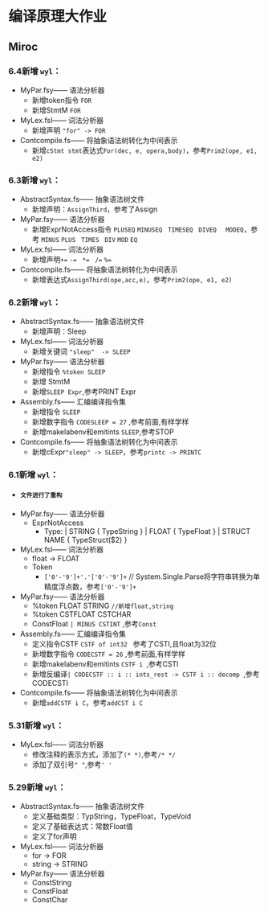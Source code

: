 # 编译原理大作业
## Miroc


### 6.4新增 `wyl`：
* MyPar.fsy—— 语法分析器
  * 新增token指令 `FOR`
  * 新增StmtM `FOR`
* MyLex.fsl—— 词法分析器
  * 新增声明 `"for" -> FOR`
* Contcompile.fs—— 将抽象语法树转化为中间表示
  * 新增`cStmt stmt`表达式`For(dec, e, opera,body)`，参考`Prim2(ope, e1, e2)`

### 6.3新增 `wyl`：
* AbstractSyntax.fs—— 抽象语法树文件
  * 新增声明：`AssignThird`，参考了Assign
* MyPar.fsy—— 语法分析器
  * 新增ExprNotAccess指令 `PLUSEQ` `MINUSEQ ` `TIMESEQ ` `DIVEQ  ` `MODEQ`，参考 `MINUS` `PLUS ` `TIMES ` `DIV` `MOD` `EQ`
* MyLex.fsl—— 词法分析器
  * 新增声明`+=` `-= ` `*= ` `/=` `%=`
* Contcompile.fs—— 将抽象语法树转化为中间表示
  * 新增表达式`AssignThird(ope,acc,e)`，参考`Prim2(ope, e1, e2)`


### 6.2新增 `wyl`：
* AbstractSyntax.fs—— 抽象语法树文件
  * 新增声明：Sleep
* MyLex.fsl—— 词法分析器
  * 新增关键词 `"sleep"  -> SLEEP`
* MyPar.fsy—— 语法分析器
  * 新增指令 `%token SLEEP`
  * 新增 StmtM
  * 新增`SLEEP Expr`,参考PRINT Expr    
* Assembly.fs—— 汇编编译指令集
  * 新增指令 `SLEEP` 
  * 新增数字指令 `CODESLEEP = 27` ,参考前面,有样学样
  * 新增makelabenv和emitints `SLEEP`,参考STOP
* Contcompile.fs—— 将抽象语法树转化为中间表示
  * 新增cExpr`"sleep" -> SLEEP`，参考`printc -> PRINTC`



### 6.1新增 `wyl`：
* #### `文件进行了重构`
* MyPar.fsy—— 语法分析器
    * ExprNotAccess
      * Type:
        | STRING                              { TypeString   }
        | FLOAT                               { TypeFloat    }
        | STRUCT  NAME                        { TypeStruct($2) }
* MyLex.fsl—— 词法分析器
    * float -> FLOAT 
    * Token
      * `['0'-'9']+'.'['0'-'9']+`  // System.Single.Parse将字符串转换为单精度浮点数，参考`['0'-'9']+` 
* MyPar.fsy—— 语法分析器
    * %token FLOAT STRING  `//新增float,string`
    * %token CSTFLOAT CSTCHAR
    * ConstFloat `| MINUS CSTINT` ,参考`Const`
* Assembly.fs—— 汇编编译指令集
  * 定义指令CSTF `CSTF of int32 ` 参考了CSTI,且float为32位
  * 新增数字指令 `CODECSTF = 26` ,参考前面,有样学样
  * 新增makelabenv和emitints `CSTF i `,参考CSTI
  * 新增反编译`| CODECSTF :: i :: ints_rest -> CSTF i :: decomp `,参考CODECSTI
* Contcompile.fs—— 将抽象语法树转化为中间表示
  * 新增`addCSTF i C`，参考`addCST i C`




### 5.31新增 `wyl`：

* MyLex.fsl—— 词法分析器
    * 修改注释的表示方式，添加了`(* *)`,参考`/* */`
    * 添加了双引号`" "`,参考`' '`



### 5.29新增 `wyl`：
* AbstractSyntax.fs—— 抽象语法树文件
    * 定义基础类型：TypString，TypeFloat，TypeVoid
    * 定义了基础表达式：常数Float值
    * 定义了for声明
* MyLex.fsl—— 词法分析器
    * for -> FOR 
    * string -> STRING 
* MyPar.fsy—— 语法分析器
    * ConstString
    * ConstFloat
    * ConstChar 

